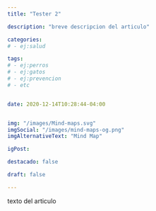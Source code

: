 ```yaml
---
title: "Tester 2"

description: "breve descripcion del articulo"

categories:
# - ej:salud

tags:
# - ej:perros
# - ej:gatos
# - ej:prevencion
# - etc


date: 2020-12-14T10:28:44-04:00


img: "/images/Mind-maps.svg"
imgSocial: "/images/mind-maps-og.png"
imgAlternativeText: "Mind Map"

igPost: 

destacado: false

draft: false

---
```


texto del articulo